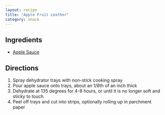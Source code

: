 ```yaml
---
layout: recipe
title: "Apple Fruit Leather"
category: snack
---
```


## Ingredients
- [Apple Sauce](/recipes/apple-sauce)


## Directions
1. Spray dehydrator trays with non-stick cooking spray
2. Pour apple sauce onto trays, about an 1/8th of an inch thick
3. Dehydrate at 135 degrees for 4-8 hours, or until it is no longer soft and sticky to touch
4. Peel off trays and cut into strips, optionally rolling up in parchment paper 
